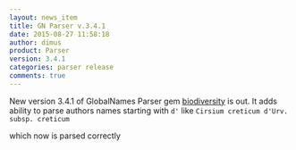 ```yaml
---
layout: news_item
title: GN Parser v.3.4.1
date: 2015-08-27 11:58:18
author: dimus
product: Parser
version: 3.4.1
categories: parser release
comments: true
---
```


New version 3.4.1 of GlobalNames Parser gem [biodiversity] is out.
It adds ability to parse authors names starting with `d'` like
`Cirsium creticum d'Urv. subsp. creticum`

which now is parsed correctly

[biodiversity]: http://rubygems.org/gems/biodiversity
